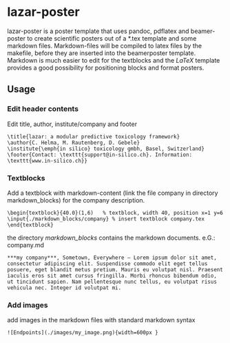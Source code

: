 # lazar-poster

lazar-poster is a poster template that uses pandoc, pdflatex and beamer-poster to create scientific posters out of a \*.tex template and some markdown files. Markdown-files will be compiled to latex files by the makefile, before they are inserted into the beamerposter template. Markdown is much easier to edit for the textblocks and the *LaTeX* template provides a good possibility for positioning blocks and format posters.

## Usage

### Edit header contents
Edit title, author, institute/company and footer
```
\title{lazar: a modular predictive toxicology framework}
\author{C. Helma, M. Rautenberg, D. Gebele}
\institute{\emph{in silico} toxicology gmbh, Basel, Switzerland}
\footer{Contact: \texttt{support@in-silico.ch}. Information: \texttt{www.in-silico.ch}}
```
### Textblocks
Add a textblock with markdown-content (link the file company in directory markdown_blocks) for the company description. 
```
\begin{textblock}{40.0}(1,6)   % textblock, width 40, position x=1 y=6
\input{./markdown_blocks/company} % insert textblock company.tex
\end{textblock}
```

the directory *markdown_blocks* contains the markdown documents. 
e.G.: company.md

```
***my company***, Sometown, Everywhere – Lorem ipsum dolor sit amet, consectetur adipiscing elit. Suspendisse commodo elit eget tellus posuere, eget blandit metus pretium. Mauris eu volutpat nisl. Praesent iaculis eros sit amet cursus fringilla. Morbi rhoncus bibendum odio, ut tincidunt sapien. Nam pellentesque nunc tellus, eu volutpat risus vehicula nec. Integer id volutpat mi. 
```


### Add images
add images in the markdown files with standard markdown syntax 
```
![Endpoints](./images/my_image.png){width=600px }
```

